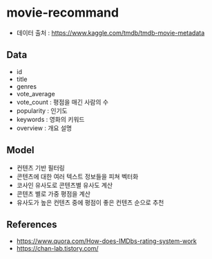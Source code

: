 # movie-recommand
* 데이터 출처 : https://www.kaggle.com/tmdb/tmdb-movie-metadata

## Data
* id
* title
* genres
* vote_average
* vote_count : 평점을 매긴 사람의 수
* popularity : 인기도
* keywords : 영화의 키워드
* overview : 개요 설명

## Model
* 컨텐츠 기반 필터링
* 콘텐츠에 대한 여러 텍스트 정보들을 피쳐 벡터화
* 코사인 유사도로 콘텐츠별 유사도 계산
* 콘텐츠 별로 가중 평점을 계산
* 유사도가 높은 컨텐츠 중에 평점이 좋은 컨텐츠 순으로 추천

## References
* https://www.quora.com/How-does-IMDbs-rating-system-work
* https://chan-lab.tistory.com/
